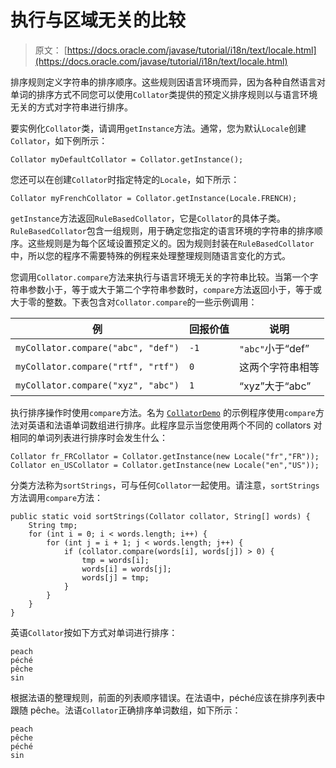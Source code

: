 # 执行与区域无关的比较

> 原文： [https://docs.oracle.com/javase/tutorial/i18n/text/locale.html](https://docs.oracle.com/javase/tutorial/i18n/text/locale.html)

排序规则定义字符串的排序顺序。这些规则因语言环境而异，因为各种自然语言对单词的排序方式不同您可以使用`Collator`类提供的预定义排序规则以与语言环境无关的方式对字符串进行排序。

要实例化`Collator`类，请调用`getInstance`方法。通常，您为默认`Locale`创建`Collator`，如下例所示：

```
Collator myDefaultCollator = Collator.getInstance();

```

您还可以在创建`Collator`时指定特定的`Locale`，如下所示：

```
Collator myFrenchCollator = Collator.getInstance(Locale.FRENCH);

```

`getInstance`方法返回`RuleBasedCollator`，它是`Collator`的具体子类。 `RuleBasedCollator`包含一组规则，用于确定您指定的语言环境的字符串的排序顺序。这些规则是为每个区域设置预定义的。因为规则封装在`RuleBasedCollator`中，所以您的程序不需要特殊的例程来处理整理规则随语言变化的方式。

您调用`Collator.compare`方法来执行与语言环境无关的字符串比较。当第一个字符串参数小于，等于或大于第二个字符串参数时，`compare`方法返回小于，等于或大于零的整数。下表包含对`Collator.compare`的一些示例调用：

| 例 | 回报价值 | 说明 |
| --- | --- | --- |
| `myCollator.compare("abc", "def")` | `-1` | `"abc"`小于“def” |
| `myCollator.compare("rtf", "rtf")` | `0` | 这两个字符串相等 |
| `myCollator.compare("xyz", "abc")` | `1` | “xyz”大于“abc” |

执行排序操作时使用`compare`方法。名为 [`CollatorDemo`](examples/CollatorDemo.java) 的示例程序使用`compare`方法对英语和法语单词数组进行排序。此程序显示当您使用两个不同的 collat​​ors 对相同的单词列表进行排序时会发生什么：

```
Collator fr_FRCollator = Collator.getInstance(new Locale("fr","FR"));
Collator en_USCollator = Collator.getInstance(new Locale("en","US"));

```

分类方法称为`sortStrings`，可与任何`Collator`一起使用。请注意，`sortStrings`方法调用`compare`方法：

```
public static void sortStrings(Collator collator, String[] words) {
    String tmp;
    for (int i = 0; i < words.length; i++) {
        for (int j = i + 1; j < words.length; j++) { 
            if (collator.compare(words[i], words[j]) > 0) {
                tmp = words[i];
                words[i] = words[j];
                words[j] = tmp;
            }
        }
    }
}

```

英语`Collator`按如下方式对单词进行排序：

```
peach
péché
pêche
sin

```

根据法语的整理规则，前面的列表顺序错误。在法语中，péché应该在排序列表中跟随 pêche。法语`Collator`正确排序单词数组，如下所示：

```
peach
pêche
péché
sin

```